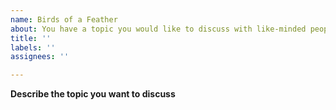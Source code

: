 ```yaml
---
name: Birds of a Feather
about: You have a topic you would like to discuss with like-minded people
title: ''
labels: ''
assignees: ''

---
```


**Describe the topic you want to discuss**


